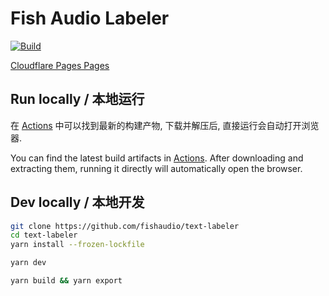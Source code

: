 # Fish Audio Labeler

[![Build](https://github.com/fishaudio/text-labeler/actions/workflows/ci.yml/badge.svg)](https://github.com/fishaudio/text-labeler/actions/workflows/ci.yml)

[Cloudflare Pages Pages](https://text-labeler.pages.dev/)

## Run locally / 本地运行

在 [Actions](https://github.com/fishaudio/text-labeler/actions/workflows/ci.yml) 中可以找到最新的构建产物, 下载并解压后, 直接运行会自动打开浏览器.

You can find the latest build artifacts in [Actions](https://github.com/fishaudio/text-labeler/actions/workflows/ci.yml). After downloading and extracting them, running it directly will automatically open the browser.

## Dev locally / 本地开发

```bash
git clone https://github.com/fishaudio/text-labeler
cd text-labeler
yarn install --frozen-lockfile

yarn dev

yarn build && yarn export
```
